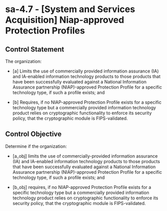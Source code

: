 # sa-4.7 - \[System and Services Acquisition\] Niap-approved Protection Profiles

## Control Statement

The organization:

- \[a\] Limits the use of commercially provided information assurance (IA) and IA-enabled information technology products to those products that have been successfully evaluated against a National Information Assurance partnership (NIAP)-approved Protection Profile for a specific technology type, if such a profile exists; and

- \[b\] Requires, if no NIAP-approved Protection Profile exists for a specific technology type but a commercially provided information technology product relies on cryptographic functionality to enforce its security policy, that the cryptographic module is FIPS-validated.

## Control Objective

Determine if the organization:

- \[a_obj\] limits the use of commercially-provided information assurance (IA) and IA-enabled information technology products to those products that have been successfully evaluated against a National Information Assurance partnership (NIAP)-approved Protection Profile for a specific technology type, if such a profile exists; and

- \[b_obj\] requires, if no NIAP-approved Protection Profile exists for a specific technology type but a commercially provided information technology product relies on cryptographic functionality to enforce its security policy, that the cryptographic module is FIPS-validated.
